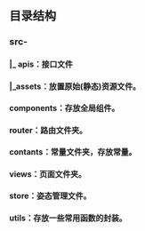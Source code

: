 ## 目录结构 

### src-

#### |_ apis：接口文件

#### |_assets：放置原始(静态)资源文件。

#### components：存放全局组件。

#### router：路由文件夹。

#### contants：常量文件夹，存放常量。

#### views：页面文件夹。

#### store：姿态管理文件。

#### utils：存放一些常用函数的封装。